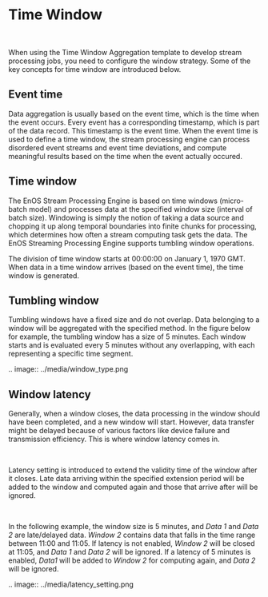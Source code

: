 # Time Window

<br />

When using the Time Window Aggregation template to develop stream processing jobs, you need to configure the window strategy. Some of the key concepts for time window are introduced below.

## Event time

Data aggregation is usually based on the event time, which is the time when the event occurs. Every event has a corresponding timestamp, which is part of the data record. This timestamp is the event time. When the event time is used to define a time window, the stream processing engine can process disordered event streams and event time deviations, and compute meaningful results based on the time when the event actually occured.

## Time window

The EnOS Stream Processing Engine is based on time windows (micro-batch model) and processes data at the specified window size (interval of batch size). Windowing is simply the notion of taking a data source and chopping it up along temporal boundaries into finite chunks for processing, which determines how often a stream computing task gets the data. The EnOS Streaming Processing Engine supports tumbling window operations.

The division of time window starts at 00:00:00 on January 1, 1970 GMT. When data in a time window arrives (based on the event time), the time window is generated.



## Tumbling window

Tumbling windows have a fixed size and do not overlap. Data belonging to a window will be aggregated with the specified method. In the figure below for example, the tumbling window has a size of 5 minutes. Each window starts and is evaluated every 5 minutes without any overlapping, with each representing a specific time segment.

.. image:: ../media/window_type.png

## Window latency

Generally, when a window closes, the data processing in the window should have been completed, and a new window will start. However, data transfer might be delayed because of various factors like device failure and transmission efficiency. This is where window latency comes in. 

<br />

Latency setting is introduced to extend the validity time of the window after it closes. Late data arriving within the specified extension period will be added to the window and computed again and those that arrive after will be ignored. 

<br />

In the following example, the window size is 5 minutes, and *Data 1* and *Data 2* are late/delayed data. *Window 2* contains data that falls in the time range between 11:00 and 11:05. If latency is not enabled, *Window 2* will be closed at 11:05, and *Data 1* and *Data 2* will be ignored. If a latency of 5 minutes is enabled, *Data1* will be added to *Window 2* for computing again, and *Data 2* will be ignored.

.. image:: ../media/latency_setting.png


<!--end-->
